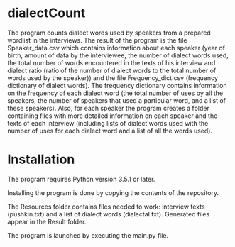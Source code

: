 # dialectCount
The program counts dialect words used by speakers from a prepared wordlist in the interviews. The result of the program is the file Speaker_data.csv which contains information about each speaker (year of birth, amount of data by the interviewee, the number of dialect words used, the total number of words encountered in the texts of his interview and dialect ratio (ratio of the number of dialect words to the total number of words used by the speaker)) and the file Frequency_dict.csv (frequency dictionary of dialect words). The frequency dictionary contains information on the frequency of each dialect word (the total number of uses by all the speakers, the number of speakers that used a particular word, and a list of these speakers). Also, for each speaker the program creates a folder containing files with more detailed information on each speaker and the texts of each interview (including lists of dialect words used with the number of uses for each dialect word and a list of all the words used).
# Installation
The program requires Python version 3.5.1 or later.

Installing the program is done by copying the contents of the repository.

The Resources folder contains files needed to work: interview texts (pushkin.txt) and a list of dialect words (dialectal.txt). Generated files appear in the Result folder.

The program is launched by executing the main.py file.

